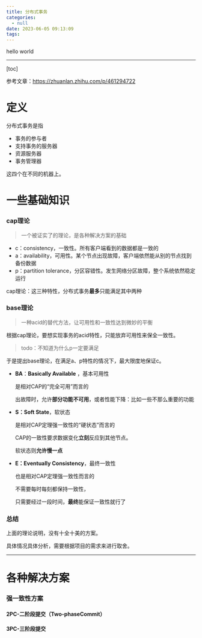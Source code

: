```yaml
---
title: 分布式事务
categories:
  - null
date: 2023-06-05 09:13:09
tags:
---
```


hello world

---

[toc]

参考文章：https://zhuanlan.zhihu.com/p/461294722



# 定义

分布式事务是指

- 事务的参与者
- 支持事务的服务器
- 资源服务器
- 事务管理器

这四个在不同的机器上。

# 一些基础知识

### cap理论

> 一个被证实了的理论，是各种解决方案的基础

- c：consistency，一致性。所有客户端看到的数据都是一致的
- a：availability，可用性。某个节点出现故障，客户端依然能从别的节点找到备份数据
- p：partition tolerance，分区容错性。发生网络分区故障，整个系统依然稳定运行

cap理论：这三种特性，分布式事务**最多**只能满足其中两种

### base理论

> 一种acid的替代方法，让可用性和一致性达到微妙的平衡

根据cap理论，要想实现事务的acid特性，只能放弃可用性来保全一致性。

> todo：不知道为什么p一定要满足

于是提出base理论，在满足a、p特性的情况下，最大限度地保证c。

- **BA**：**Basically Available** ，基本可用性

  是相对CAP的“完全可用”而言的

  出故障时，允许**部分功能不可用**，或者性能下降：比如一些不那么重要的功能

- **S：Soft State**，软状态

  是相对CAP定理强一致性的“硬状态”而言的

  CAP的一致性要求数据变化**立刻**反应到其他节点。

  软状态则**允许慢一点**

- **E：Eventually Consistency**，最终一致性

  也是相对CAP定理强一致性而言的

  不需要每时每刻都保持一致性，

  只需要经过一段时间，**最终**能保证一致性就行了

### 总结

上面的理论说明，没有十全十美的方案。

具体情况具体分析，需要根据项目的需求来进行取舍。



---

# 各种解决方案

### 强一致性方案

#### 2PC-二阶段提交（Two-phaseCommit）



#### 3PC-三阶段提交





















